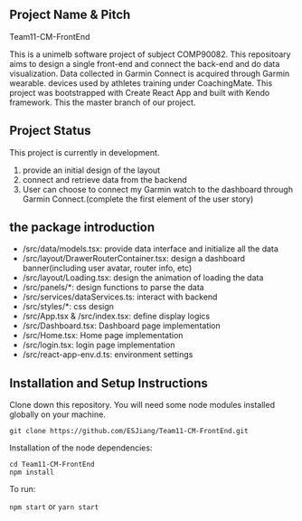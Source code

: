 ## Project Name & Pitch
Team11-CM-FrontEnd

This is a unimelb software project of subject COMP90082. This repositoary aims to design a single front-end
and connect the back-end and do data visualization. Data collected in Garmin Connect is acquired through Garmin wearable. devices used by athletes training under CoachingMate. This project was bootstrapped with Create React App and built with Kendo framework. This the master branch of our project.


## Project Status

This project is currently in development.

1. provide an initial design of the layout
2. connect and retrieve data from the backend
3. User can choose to connect my Garmin watch to the dashboard through Garmin Connect.(complete the first element of the user story)

## the package introduction

- /src/data/models.tsx: provide data interface and initialize all the data
- /src/layout/DrawerRouterContainer.tsx: design a dashboard banner(including user avatar, router info, etc)
- /src/layout/Loading.tsx: design the animation of loading the data
- /src/panels/*: design functions to parse the data
- /src/services/dataServices.ts: interact with backend
- /src/styles/*: css design
- /src/App.tsx & /src/index.tsx: define display logics
- /src/Dashboard.tsx: Dashboard page implementation
- /src/Home.tsx: Home page implementation
- /src/login.tsx: login page implementation
- /src/react-app-env.d.ts: environment settings


## Installation and Setup Instructions

Clone down this repository. You will need some node modules installed globally on your machine.

`git clone https://github.com/ESJiang/Team11-CM-FrontEnd.git`

Installation of the node dependencies:

`cd Team11-CM-FrontEnd` <br>
`npm install`

To run:

`npm start` or
`yarn start`
